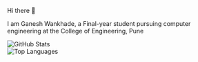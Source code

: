 Hi there 👋

I am Ganesh Wankhade, a Final-year student pursuing computer engineering at the College of Engineering, Pune 

![GitHub Stats](https://github-readme-stats.vercel.app/api?username=ganeshwankhade&theme=radical)                    
![Top Languages](https://github-readme-stats.vercel.app/api/top-langs/?username=ganeshwankhade&theme=radical)


